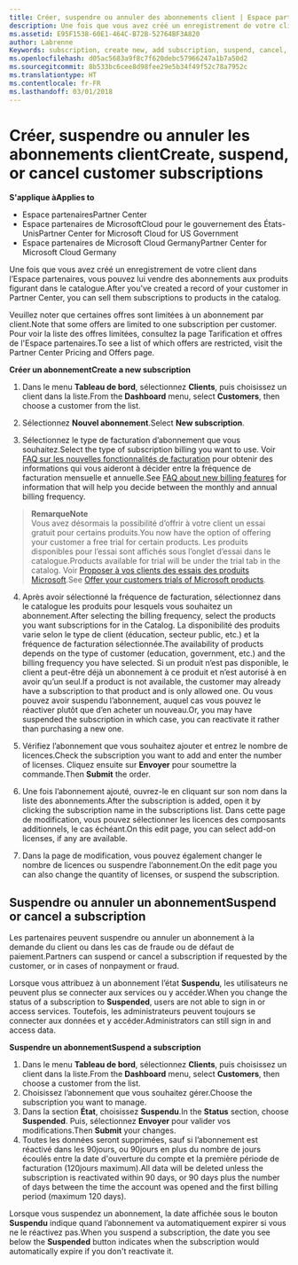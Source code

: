 ```yaml
---
title: Créer, suspendre ou annuler des abonnements client | Espace partenaires
description: Une fois que vous avez créé un enregistrement de votre client dans l’Espace partenaires, vous pouvez lui vendre des abonnements aux produits figurant dans le catalogue.
ms.assetid: E95F1538-60E1-464C-B72B-52764BF3A820
author: Labrenne
Keywords: subscription, create new, add subscription, suspend, cancel,
ms.openlocfilehash: d05ac5683a9f8c7f620debc57966247a1b7a50d2
ms.sourcegitcommit: 8b533bc6cee8d98fee29e5b34f49f52c78a7952c
ms.translationtype: HT
ms.contentlocale: fr-FR
ms.lasthandoff: 03/01/2018
---
```

# <a name="create-suspend-or-cancel-customer-subscriptions"></a><span data-ttu-id="418d5-103">Créer, suspendre ou annuler les abonnements client</span><span class="sxs-lookup"><span data-stu-id="418d5-103">Create, suspend, or cancel customer subscriptions</span></span>

**<span data-ttu-id="418d5-104">S'applique à</span><span class="sxs-lookup"><span data-stu-id="418d5-104">Applies to</span></span>**

-  <span data-ttu-id="418d5-105">Espace partenaires</span><span class="sxs-lookup"><span data-stu-id="418d5-105">Partner Center</span></span>
-  <span data-ttu-id="418d5-106">Espace partenaires de MicrosoftCloud pour le gouvernement des États-Unis</span><span class="sxs-lookup"><span data-stu-id="418d5-106">Partner Center for Microsoft Cloud for US Government</span></span>
-  <span data-ttu-id="418d5-107">Espace partenaires de Microsoft Cloud Germany</span><span class="sxs-lookup"><span data-stu-id="418d5-107">Partner Center for Microsoft Cloud Germany</span></span>

<span data-ttu-id="418d5-108">Une fois que vous avez créé un enregistrement de votre client dans l’Espace partenaires, vous pouvez lui vendre des abonnements aux produits figurant dans le catalogue.</span><span class="sxs-lookup"><span data-stu-id="418d5-108">After you've created a record of your customer in Partner Center, you can sell them subscriptions to products in the catalog.</span></span>

<span data-ttu-id="418d5-109">Veuillez noter que certaines offres sont limitées à un abonnement par client.</span><span class="sxs-lookup"><span data-stu-id="418d5-109">Note that some offers are limited to one subscription per customer.</span></span> <span data-ttu-id="418d5-110">Pour voir la liste des offres limitées, consultez la page Tarification et offres de l'Espace partenaires.</span><span class="sxs-lookup"><span data-stu-id="418d5-110">To see a list of which offers are restricted, visit the Partner Center Pricing and Offers page.</span></span> 


**<span data-ttu-id="418d5-111">Créer un abonnement</span><span class="sxs-lookup"><span data-stu-id="418d5-111">Create a new subscription</span></span>**

1.  <span data-ttu-id="418d5-112">Dans le menu **Tableau de bord**, sélectionnez **Clients**, puis choisissez un client dans la liste.</span><span class="sxs-lookup"><span data-stu-id="418d5-112">From the **Dashboard** menu, select **Customers**, then choose a customer from the list.</span></span>

2.  <span data-ttu-id="418d5-113">Sélectionnez **Nouvel abonnement**.</span><span class="sxs-lookup"><span data-stu-id="418d5-113">Select **New subscription**.</span></span>

3.  <span data-ttu-id="418d5-114">Sélectionnez le type de facturation d’abonnement que vous souhaitez.</span><span class="sxs-lookup"><span data-stu-id="418d5-114">Select the type of subscription billing you want to use.</span></span>  <span data-ttu-id="418d5-115">Voir [FAQ sur les nouvelles fonctionnalités de facturation](faq-about-new-billing-features.md) pour obtenir des informations qui vous aideront à décider entre la fréquence de facturation mensuelle et annuelle.</span><span class="sxs-lookup"><span data-stu-id="418d5-115">See [FAQ about new billing features](faq-about-new-billing-features.md) for information that will help you decide between the monthly and annual billing frequency.</span></span>
 
 >**<span data-ttu-id="418d5-116">Remarque</span><span class="sxs-lookup"><span data-stu-id="418d5-116">Note</span></span>**<br> <span data-ttu-id="418d5-117">Vous avez désormais la possibilité d’offrir à votre client un essai gratuit pour certains produits.</span><span class="sxs-lookup"><span data-stu-id="418d5-117">You now have the option of offering your customer a free trial for certain products.</span></span> <span data-ttu-id="418d5-118">Les produits disponibles pour l’essai sont affichés sous l’onglet d’essai dans le catalogue.</span><span class="sxs-lookup"><span data-stu-id="418d5-118">Products available for trial will be under the trial tab in the catalog.</span></span> <span data-ttu-id="418d5-119">Voir [Proposer à vos clients des essais des produits Microsoft](offer-your-customers-trials-of-microsoft-products.md).</span><span class="sxs-lookup"><span data-stu-id="418d5-119">See [Offer your customers trials of Microsoft products](offer-your-customers-trials-of-microsoft-products.md).</span></span>

 
4. <span data-ttu-id="418d5-120">Après avoir sélectionné la fréquence de facturation, sélectionnez dans le catalogue les produits pour lesquels vous souhaitez un abonnement.</span><span class="sxs-lookup"><span data-stu-id="418d5-120">After selecting the billing frequency, select the products you want subscriptions for in the Catalog.</span></span> <span data-ttu-id="418d5-121">La disponibilité des produits varie selon le type de client (éducation, secteur public, etc.) et la fréquence de facturation sélectionnée.</span><span class="sxs-lookup"><span data-stu-id="418d5-121">The availability of products depends on the type of customer (education, government, etc.) and the billing frequency you have selected.</span></span> <span data-ttu-id="418d5-122">Si un produit n’est pas disponible, le client a peut-être déjà un abonnement à ce produit et n’est autorisé à en avoir qu’un seul.</span><span class="sxs-lookup"><span data-stu-id="418d5-122">If a product is not available, the customer may already have a subscription to that product and is only allowed one.</span></span> <span data-ttu-id="418d5-123">Ou vous pouvez avoir suspendu l’abonnement, auquel cas vous pouvez le réactiver plutôt que d’en acheter un nouveau.</span><span class="sxs-lookup"><span data-stu-id="418d5-123">Or, you may have suspended the subscription in which case, you can reactivate it rather than purchasing a new one.</span></span>

5. <span data-ttu-id="418d5-124">Vérifiez l’abonnement que vous souhaitez ajouter et entrez le nombre de licences.</span><span class="sxs-lookup"><span data-stu-id="418d5-124">Check the subscription you want to add and enter the number of licenses.</span></span> <span data-ttu-id="418d5-125">Cliquez ensuite sur **Envoyer** pour soumettre la commande.</span><span class="sxs-lookup"><span data-stu-id="418d5-125">Then **Submit** the order.</span></span>

6.  <span data-ttu-id="418d5-126">Une fois l’abonnement ajouté, ouvrez-le en cliquant sur son nom dans la liste des abonnements.</span><span class="sxs-lookup"><span data-stu-id="418d5-126">After the subscription is added, open it by clicking the subscription name in the subscriptions list.</span></span> <span data-ttu-id="418d5-127">Dans cette page de modification, vous pouvez sélectionner les licences des composants additionnels, le cas échéant.</span><span class="sxs-lookup"><span data-stu-id="418d5-127">On this edit page, you can select add-on licenses, if any are available.</span></span>

7.  <span data-ttu-id="418d5-128">Dans la page de modification, vous pouvez également changer le nombre de licences ou suspendre l’abonnement.</span><span class="sxs-lookup"><span data-stu-id="418d5-128">On the edit page you can also change the quantity of licenses, or suspend the subscription.</span></span>

## <a name="suspend-or-cancel-a-subscription"></a><span data-ttu-id="418d5-129">Suspendre ou annuler un abonnement</span><span class="sxs-lookup"><span data-stu-id="418d5-129">Suspend or cancel a subscription</span></span>

<span data-ttu-id="418d5-130">Les partenaires peuvent suspendre ou annuler un abonnement à la demande du client ou dans les cas de fraude ou de défaut de paiement.</span><span class="sxs-lookup"><span data-stu-id="418d5-130">Partners can suspend or cancel a subscription if requested by the customer, or in cases of nonpayment or fraud.</span></span>

<span data-ttu-id="418d5-131">Lorsque vous attribuez à un abonnement l’état **Suspendu**, les utilisateurs ne peuvent plus se connecter aux services ou y accéder.</span><span class="sxs-lookup"><span data-stu-id="418d5-131">When you change the status of a subscription to **Suspended**, users are not able to sign in or access services.</span></span> <span data-ttu-id="418d5-132">Toutefois, les administrateurs peuvent toujours se connecter aux données et y accéder.</span><span class="sxs-lookup"><span data-stu-id="418d5-132">Administrators can still sign in and access data.</span></span>

**<span data-ttu-id="418d5-133">Suspendre un abonnement</span><span class="sxs-lookup"><span data-stu-id="418d5-133">Suspend a subscription</span></span>**

1.  <span data-ttu-id="418d5-134">Dans le menu **Tableau de bord**, sélectionnez **Clients**, puis choisissez un client dans la liste.</span><span class="sxs-lookup"><span data-stu-id="418d5-134">From the **Dashboard** menu, select **Customers**, then choose a customer from the list.</span></span>
2.  <span data-ttu-id="418d5-135">Choisissez l’abonnement que vous souhaitez gérer.</span><span class="sxs-lookup"><span data-stu-id="418d5-135">Choose the subscription you want to manage.</span></span>
3.  <span data-ttu-id="418d5-136">Dans la section **État**, choisissez **Suspendu**.</span><span class="sxs-lookup"><span data-stu-id="418d5-136">In the **Status** section, choose **Suspended**.</span></span> <span data-ttu-id="418d5-137">Puis, sélectionnez **Envoyer** pour valider vos modifications.</span><span class="sxs-lookup"><span data-stu-id="418d5-137">Then **Submit** your changes.</span></span>
4.  <span data-ttu-id="418d5-138">Toutes les données seront supprimées, sauf si l’abonnement est réactivé dans les 90jours, ou 90jours en plus du nombre de jours écoulés entre la date d'ouverture du compte et la première période de facturation (120jours maximum).</span><span class="sxs-lookup"><span data-stu-id="418d5-138">All data will be deleted unless the subscription is reactivated within 90 days, or 90 days plus the number of days between the time the account was opened and the first billing period (maximum 120 days).</span></span>

<span data-ttu-id="418d5-139">Lorsque vous suspendez un abonnement, la date affichée sous le bouton **Suspendu** indique quand l’abonnement va automatiquement expirer si vous ne le réactivez pas.</span><span class="sxs-lookup"><span data-stu-id="418d5-139">When you suspend a subscription, the date you see below the **Suspended** button indicates when the subscription would automatically expire if you don't reactivate it.</span></span> 




 



